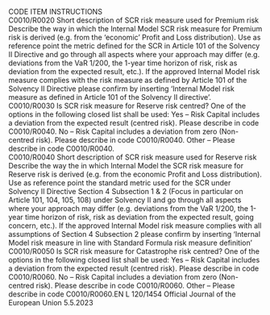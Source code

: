  
CODE  ITEM  INSTRUCTIONS  
C0010/R0020  Short description of SCR 
risk measure used for 
Premium risk  Describe the way in which the Internal Model SCR risk measure for Premium risk is 
derived (e.g. from the ‘economic’ Profit and Loss distribution). 
Use as reference point the metric defined for the SCR in Article 101 of the Solvency II 
Directive and go through all aspects where your approach may differ (e.g. deviations 
from the VaR 1/200, the 1-year time horizon of risk, risk as deviation from the 
expected result, etc.). 
If the approved Internal Model risk measure complies with the risk measure as defined 
by Article 101 of the Solvency II Directive please confirm by inserting ‘Internal Model 
risk measure as defined in Article 101 of the Solvency II directive’.  
C0010/R0030  Is SCR risk measure for 
Reserve risk centred?  One of the options in the following closed list shall be used: 
Yes – Risk Capital includes a deviation from the expected result (centred risk). Please 
describe in code C0010/R0040. 
No – Risk Capital includes a deviation from zero (Non-centred risk). Please describe in 
code C0010/R0040. 
Other – Please describe in code C0010/R0040.  
C0010/R0040  Short description of SCR 
risk measure used for 
Reserve risk  Describe the way the in which Internal Model the SCR risk measure for Reserve risk is 
derived (e.g. from the economic Profit and Loss distribution). 
Use as reference point the standard metric used for the SCR under Solvency II Directive 
Section 4 Subsection 1 & 2 (Focus in particular on Article 101, 104, 105, 108) under 
Solvency II and go through all aspects where your approach may differ (e.g. deviations 
from the VaR 1/200, the 1-year time horizon of risk, risk as deviation from the 
expected result, going concern, etc.). 
If the approved Internal Model risk measure complies with all assumptions of Section 4 
Subsection 2 please confirm by inserting ‘Internal Model risk measure in line with 
Standard Formula risk measure definition’  
C0010/R0050  Is SCR risk measure for 
Catastrophe risk centred?  One of the options in the following closed list shall be used: 
Yes – Risk Capital includes a deviation from the expected result (centred risk). Please 
describe in code C0010/R0060. 
No – Risk Capital includes a deviation from zero (Non-centred risk). Please describe in 
code C0010/R0060. 
Other – Please describe in code C0010/R0060.EN  L 120/1454 Official Journal of the European Union 5.5.2023